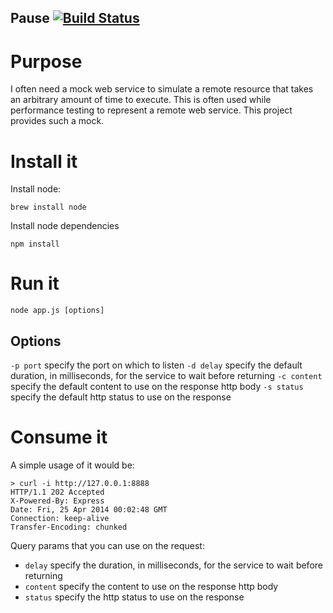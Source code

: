 Pause [![Build Status](https://travis-ci.org/jasonray/pause.svg?branch=master)](https://travis-ci.org/jasonray/pause)
-----

Purpose
=======

I often need a mock web service to simulate a remote resource that takes an arbitrary amount of time to execute.  This is often used while performance testing to represent a remote web service.  This project provides such a mock.


Install it
==========
Install node:
```
brew install node
```

Install node dependencies
```
npm install 
```

Run it
======
```
node app.js [options]
```

Options
-------
`-p port` specify the port on which to listen
`-d delay` specify the default duration, in milliseconds, for the service to wait before returning
`-c content` specify the default content to use on the response http body
`-s status` specify the default http status to use on the response

Consume it
==========
A simple usage of it would be:
```
> curl -i http://127.0.0.1:8888
HTTP/1.1 202 Accepted
X-Powered-By: Express
Date: Fri, 25 Apr 2014 00:02:48 GMT
Connection: keep-alive
Transfer-Encoding: chunked
```

Query params that you can use on the request:
- `delay` specify the duration, in milliseconds, for the service to wait before returning
- `content` specify the content to use on the response http body
- `status` specify the http status to use on the response
